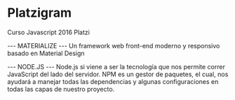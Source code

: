 # Platzigram
Curso Javascript 2016 Platzi

--- MATERIALIZE ---
Un framework web front-end moderno y responsivo basado en Material Design

--- NODE.JS ---
Node.js si viene a ser la tecnología que nos permite correr JavaScript del lado del servidor. 
NPM es un gestor de paquetes, el cual, nos ayudará a manejar todas las dependencias y algunas configuraciones en todas las capas de nuestro proyecto.
